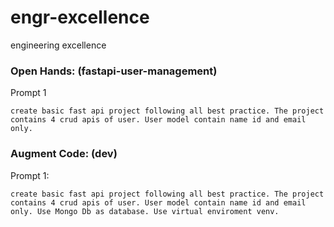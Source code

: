 # engr-excellence
engineering excellence


### Open Hands: (fastapi-user-management)

Prompt 1
```
create basic fast api project following all best practice. The project contains 4 crud apis of user. User model contain name id and email only.
```

### Augment Code: (dev)

Prompt 1:
```
create basic fast api project following all best practice. The project contains 4 crud apis of user. User model contain name id and email only. Use Mongo Db as database. Use virtual enviroment venv.
```
